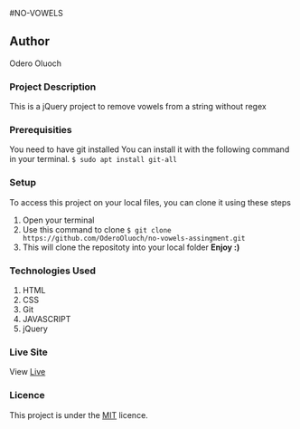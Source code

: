 #NO-VOWELS

## Author
Odero Oluoch

### Project Description
This is a jQuery project to remove vowels from a string without regex


### Prerequisities
You need to have git installed
You can install it with the following command in your terminal.
`$ sudo apt install git-all`

### Setup
To access this project on your local files, you can clone it using these steps
1. Open your terminal
2. Use this command to clone `$ git clone https://github.com/OderoOluoch/no-vowels-assingment.git`
3. This will clone the repositoty into your local folder
 __Enjoy :)__

### Technologies Used
1. HTML
2. CSS
3. Git
4. JAVASCRIPT
5. jQuery



### Live Site
View [Live](https://oderooluoch.github.io/no-vowels-assingment/)

### Licence
This project is under the  [MIT](LICENSE) licence.